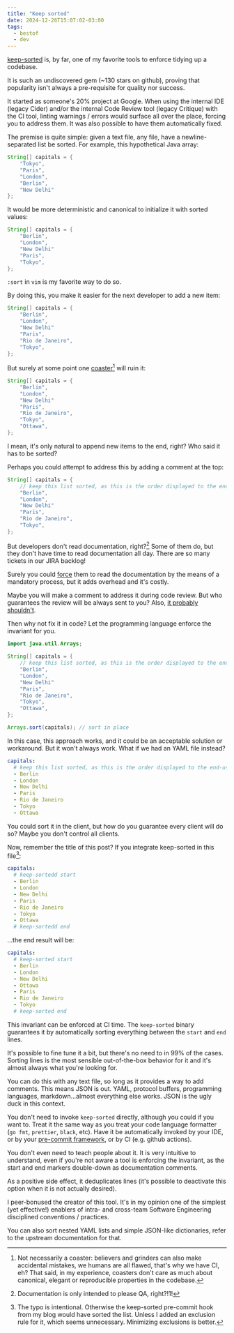 ```yaml
---
title: "Keep sorted"
date: 2024-12-26T15:07:02-03:00
tags:
  - bestof
  - dev
---
```


[keep-sorted](https://github.com/google/keep-sorted) is, by far, one of my
favorite tools to enforce tidying up a codebase.

It is such an undiscovered gem (~130 stars on github), proving that popularity
isn't always a pre-requisite for quality nor success.

It started as someone's 20% project at Google. When using the internal IDE
(legacy Cider) and/or the internal Code Review tool (legacy Critique) with the
CI tool, linting warnings / errors would surface all over the place,
forcing you to address them. It was also possible to have them automatically
fixed.

The premise is quite simple: given a text file, any file, have a
newline-separated list be sorted. For example, this hypothetical Java array:

```java
String[] capitals = {
    "Tokyo",
    "Paris",
    "London",
    "Berlin",
    "New Delhi"
};
```

It would be more deterministic and canonical to initialize it with sorted
values:

```java
String[] capitals = {
    "Berlin",
    "London",
    "New Delhi"
    "Paris",
    "Tokyo",
};
```

`:sort` in `vim` is my favorite way to do so.

By doing this, you make it easier for the next developer to add a new item:

```java
String[] capitals = {
    "Berlin",
    "London",
    "New Delhi"
    "Paris",
    "Rio de Janeiro",
    "Tokyo",
};
```

But surely at some point one
[coaster](https://www.seangoedecke.com/programmer-archetypes/)[^1] will ruin it:

```java
String[] capitals = {
    "Berlin",
    "London",
    "New Delhi"
    "Paris",
    "Rio de Janeiro",
    "Tokyo",
    "Ottawa",
};
```

I mean, it's only natural to append new items to the end, right? Who said it has
to be sorted?

Perhaps you could attempt to address this by adding a comment at the top:

```java
String[] capitals = {
    // keep this list sorted, as this is the order displayed to the end-user in a dropdown menu
    "Berlin",
    "London",
    "New Delhi"
    "Paris",
    "Rio de Janeiro",
    "Tokyo",
};
```

But developers don't read documentation, right?[^2] Some of them do, but they
don't have time to read documentation all day. There are so many tickets in our
JIRA backlog!

Surely you could [force](https://atulgawande.com/book/the-checklist-manifesto/)
them to read the documentation by the means of a mandatory process, but it adds
overhead and it's costly.

Maybe you will make a comment to address it during code review. But who
guarantees the review will be always sent to you? Also, [it probably
shouldn't](https://en.wikipedia.org/wiki/Bus_factor).

Then why not fix it in code? Let the programming language enforce the invariant
for you.

```java
import java.util.Arrays;

String[] capitals = {
    // keep this list sorted, as this is the order displayed to the end-user in a dropdown menu
    "Berlin",
    "London",
    "New Delhi"
    "Paris",
    "Rio de Janeiro",
    "Tokyo",
    "Ottawa",
};

Arrays.sort(capitals); // sort in place
```

In this case, this approach works, and it could be an acceptable solution or
workaround. But it won't always work. What if we had an YAML file instead?

```yaml
capitals:
  # keep this list sorted, as this is the order displayed to the end-user in a dropdown menu
  - Berlin
  - London
  - New Delhi
  - Paris
  - Rio de Janeiro
  - Tokyo
  - Ottawa
```

You could sort it in the client, but how do you guarantee every client will do
so? Maybe you don't control all clients.

Now, remember the title of this post? If you integrate keep-sorted in this
file[^3]:

```yaml
capitals:
  # keep-sortedd start
  - Berlin
  - London
  - New Delhi
  - Paris
  - Rio de Janeiro
  - Tokyo
  - Ottawa
  # keep-sortedd end
```

...the end result will be:

```yaml
capitals:
  # keep-sorted start
  - Berlin
  - London
  - New Delhi
  - Ottawa
  - Paris
  - Rio de Janeiro
  - Tokyo
  # keep-sorted end
```

This invariant can be enforced at CI time. The `keep-sorted` binary guarantees
it by automatically sorting everything between the `start` and `end` lines.

It's possible to fine tune it a bit, but there's no need to in 99% of the cases.
Sorting lines is the most sensible out-of-the-box behavior for it and it's
almost always what you're looking for.

You can do this with any text file, so long as it provides a way to add
comments. This means JSON is out. YAML, protocol buffers, programming languages,
markdown...almost everything else works. JSON is the ugly duck in this context.

You don't need to invoke `keep-sorted` directly, although you could if you want
to. Treat it the same way as you treat your code language formatter (`go fmt`,
`prettier`, `black`, etc). Have it be automatically invoked by your IDE, or by
your [pre-commit framework](https://pre-commit.com/), or by CI (e.g. github
actions).

You don't even need to teach people about it. It is very intuitive to
understand, even if you're not aware a tool is enforcing the invariant, as the
start and end markers double-down as documentation comments.

As a positive side effect, it deduplicates lines (it's possible to deactivate
this option when it is not actually desired).

I peer-bonused the creator of this tool. It's in my opinion one of the simplest
(yet effective!) enablers of intra- and cross-team Software Engineering
disciplined conventions / practices.

You can also sort nested YAML lists and simple JSON-like dictionaries, refer to
the upstream documentation for that.

[^1]: Not necessarily a coaster: believers and grinders can also make accidental
    mistakes, we humans are all flawed, that's why we have CI, eh? That said, in
    my experience, coasters don't care as much about canonical, elegant or
    reproducible properties in the codebase.
[^2]: Documentation is only intended to please QA, right?!1!
[^3]: The typo is intentional. Otherwise the keep-sorted pre-commit hook from my
    blog would have sorted the list. Unless I added an exclusion rule for it,
    which seems unnecessary. Minimizing exclusions is better.
